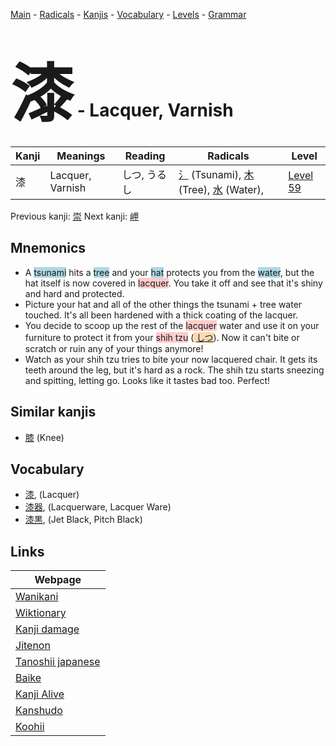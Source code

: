 <style> bigfont {font-size: 100px}</style>
[Main](../README.md) -
[Radicals](../radicals.md) -
[Kanjis](../kanjis.md) -
[Vocabulary](../vocabulary.md) -
[Levels](../levels.md) -
[Grammar](../grammar.md)
# <bigfont> 漆</bigfont> - Lacquer, Varnish 

| Kanji | Meanings | Reading | Radicals | Level |
| --- | --- | --- | --- | --- |
| 漆 | Lacquer, Varnish | しつ, うるし | [氵](../radicals/氵.md) (Tsunami), [木](../radicals/木.md) (Tree), [水](../radicals/水.md) (Water),  | [Level 59](../levels/wk_level59.md) |

Previous kanji: [崇](崇.md) Next kanji: [岬](岬.md) 

## Mnemonics
 * A <span style="background-color:#ADD8E6"> tsunami</span> hits a <span style="background-color:#ADD8E6"> tree</span> and your <span style="background-color:#ADD8E6"> hat</span> protects you from the <span style="background-color:#ADD8E6"> water</span>, but the hat itself is now covered in <span style="background-color:#ffcccb"> lacquer</span>. You take it off and see that it's shiny and hard and protected.
* Picture your hat and all of the other things the tsunami + tree water touched. It's all been hardened with a thick coating of the lacquer.
* You decide to scoop up the rest of the <span style="background-color:#ffcccb"> lacquer</span> water and use it on your furniture to protect it from your <span style="background-color:#ffcccb"> shih tzu</span> (<span style="background-color:#fed8b1"> [しつ](https://jisho.org/search/しつ)</span>). Now it can't bite or scratch or ruin any of your things anymore!
* Watch as your shih tzu tries to bite your now lacquered chair. It gets its teeth around the leg, but it's hard as a rock. The shih tzu starts sneezing and spitting, letting go. Looks like it tastes bad too. Perfect!


## Similar kanjis
 * [膝](膝.md) (Knee)


## Vocabulary
 * [漆](../vocabulary/漆.md), (Lacquer)
* [漆器](../vocabulary/漆.md), (Lacquerware, Lacquer Ware)
* [漆黒](../vocabulary/漆.md), (Jet Black, Pitch Black)



## Links 

| Webpage |
| --- |
| [Wanikani          ](https://www.wanikani.com/kanji/漆) |
| [Wiktionary        ](https://en.wiktionary.org/wiki/漆) |
| [Kanji damage      ](http://www.kanjidamage.com/kanji/search?utf8=✓&q=漆) |
| [Jitenon           ](https://jitenon.com/kanji/漆) |
| [Tanoshii japanese ](https://www.tanoshiijapanese.com/dictionary/kanji.cfm?k=漆) |
| [Baike             ](https://baike.baidu.com/item/漆) |
| [Kanji Alive       ](https://app.kanjialive.com/漆) |
| [Kanshudo          ](https://www.kanshudo.com/searchmn?q=漆) |
| [Koohii            ](https://kanji.koohii.com/study/kanji/漆) |
